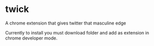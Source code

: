 # twick
 A chrome extension that gives twitter that masculine edge

Currently to install you must download folder and add as extension in chrome developer mode.
